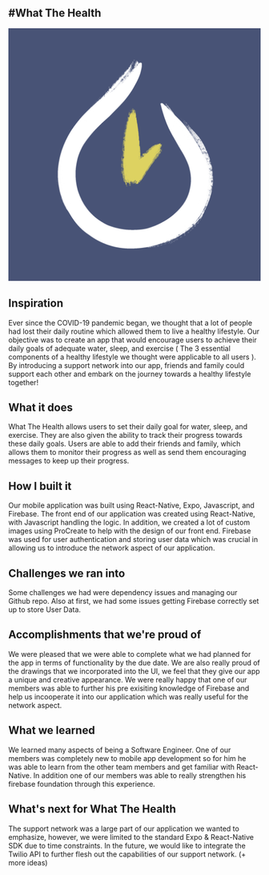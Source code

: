 #What The Health
---
![alt text](https://github.com/StevieCode/HackDavis2021/blob/master/images/logo.png)

## Inspiration
Ever since the COVID-19 pandemic began, we thought that a lot of people had lost their daily routine which allowed them to live a healthy lifestyle. Our objective was to create an app that would encourage users to achieve their daily goals of adequate water, sleep, and exercise ( The 3 essential components of a healthy lifestyle we thought were applicable to all users ). By introducing a support network into our app, friends and family could support each other and embark on the journey towards a healthy lifestyle together! 

## What it does
What The Health allows users to set their daily goal for water, sleep, and exercise. They are also given the ability to track their progress towards these daily goals. Users are able to add their friends and family, which allows them to monitor their progress as well as send them encouraging messages to keep up their progress.

## How I built it
Our mobile application was built using React-Native, Expo, Javascript, and Firebase. The front end of our application was created using React-Native, with Javascript handling the logic. In addition, we created a lot of custom images using ProCreate to help with the design of our front end. Firebase was used for user authentication and storing user data which was crucial in allowing us to introduce the network aspect of our application.

## Challenges we ran into
Some challenges we had were dependency issues and managing our Github repo. Also at first, we had some issues getting Firebase correctly set up to store User Data.

## Accomplishments that we're proud of
We were pleased that we were able to complete what we had planned for the app in terms of functionality by the due date. We are also really proud of the drawings that we incorporated into the UI, we feel that they give our app a unique and creative appearance. We were really happy that one of our members was able to further his pre exisiting knowledge of Firebase and help us incooperate it into our application which was really useful for the network aspect.

## What we learned
We learned many aspects of being a Software Engineer. One of our members was completely new to mobile app development so for him he was able to learn from the other team members and get familiar with React-Native. In addition one of our members was able to really strengthen his firebase foundation through this experience.

## What's next for What The Health
The support network was a large part of our application we wanted to emphasize, however, we were limited to the standard Expo & React-Native SDK due to time constraints. In the future, we would like to integrate the Twilio API to further flesh out the capabilities of our support network. (+ more ideas)
